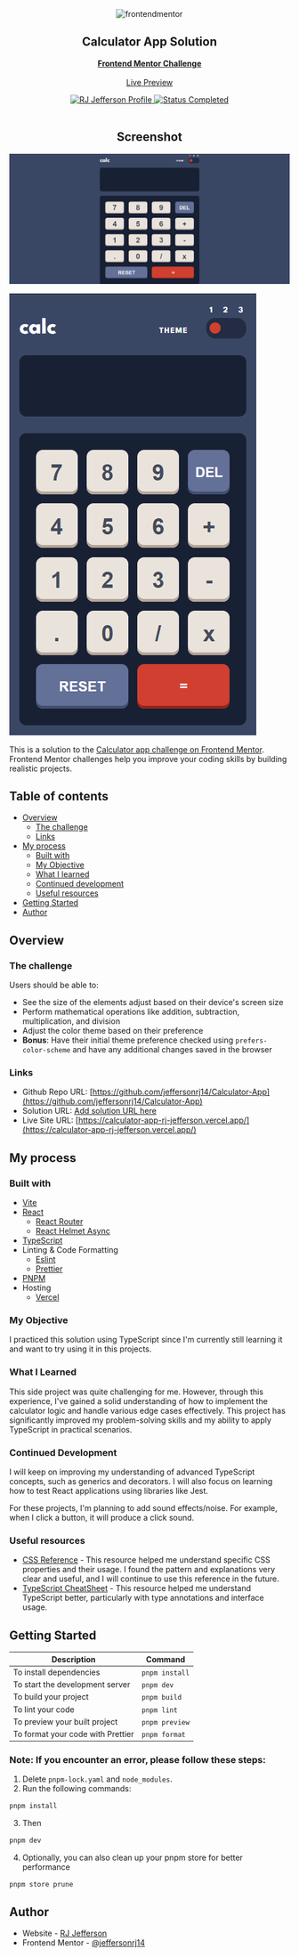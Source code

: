 <div id="top"></div>

<div align="center">

  <img src="https://www.frontendmentor.io/static/images/logo-mobile.svg" alt="frontendmentor" width="80">

  <h2 align="center">Calculator App Solution</h2>
  <p align="center">
    <a href="https://www.frontendmentor.io/challenges/calculator-app-9lteq5N29"><strong>Frontend Mentor Challenge</strong></a>
    <br />
    <br />
    <a href="https://calculator-app-rj-jefferson.vercel.app/">Live Preview</a>
  </p>
</div>

<div align="center">
  <!-- Profile -->
  <a href="https://www.frontendmentor.io/profile/jeffersonrj14">
    <img src="https://img.shields.io/badge/Profile-RJ%20Jefferson-1b7565?style=flat&logo=frontendmentor" alt="RJ Jefferson Profile">
  </a>
  <!-- Status -->
    <a href="#">
    <img src="https://img.shields.io/badge/Status-Completed-1b7565?style=flat" alt="Status Completed">
  </a>

</div>
<br />
<div align="center">

<h2>Screenshot</h2>

![Screenshot](./public/screenshot.png)

</div>

![Screenshot](./public/mobile.png)

This is a solution to the
[Calculator app challenge on Frontend Mentor](https://www.frontendmentor.io/challenges/calculator-app-9lteq5N29).
Frontend Mentor challenges help you improve your coding skills by building realistic projects.

## Table of contents

- [Overview](#overview)
  - [The challenge](#the-challenge)
  - [Links](#links)
- [My process](#my-process)
  - [Built with](#built-with)
  - [My Objective](#my-objective)
  - [What I learned](#what-i-learned)
  - [Continued development](#continued-development)
  - [Useful resources](#useful-resources)
- [Getting Started](#getting-started)
- [Author](#author)

## Overview

### The challenge

Users should be able to:

- See the size of the elements adjust based on their device's screen size
- Perform mathematical operations like addition, subtraction, multiplication, and division
- Adjust the color theme based on their preference
- **Bonus**: Have their initial theme preference checked using `prefers-color-scheme` and have any
  additional changes saved in the browser

### Links

- Github Repo URL:
  [https://github.com/jeffersonrj14/Calculator-App](https://github.com/jeffersonrj14/Calculator-App)
- Solution URL: [Add solution URL here](https://github.com/jeffersonrj14/Calculator-App)
- Live Site URL:
  [https://calculator-app-rj-jefferson.vercel.app/](https://calculator-app-rj-jefferson.vercel.app/)

## My process

### Built with

- [Vite](https://vitejs.dev/)
- [React](https://react.dev/)
  - [React Router](https://reactrouter.com/)
  - [React Helmet Async](https://www.npmjs.com/package/react-helmet-async)
- [TypeScript](https://www.typescriptlang.org/)
- Linting & Code Formatting
  - [Eslint](https://eslint.org/)
  - [Prettier](https://prettier.io/)
- [PNPM](https://pnpm.io/)
- Hosting
  - [Vercel](https://vercel.com/)

### My Objective

I practiced this solution using TypeScript since I'm currently still learning it and want to try
using it in this projects.

### What I Learned

This side project was quite challenging for me. However, through this experience, I've gained a solid understanding of how to implement the calculator logic and handle various edge cases effectively. This project has significantly improved my problem-solving skills and my ability to apply TypeScript in practical scenarios.

### Continued Development

I will keep on improving my understanding of advanced TypeScript concepts, such as generics and
decorators. I will also focus on learning how to test React applications using libraries like Jest.

For these projects, I'm planning to add sound effects/noise. For example, when I click a button, it
will produce a click sound.

### Useful resources

- [CSS Reference](https://www.w3schools.com/cssref/index.php) - This resource helped me understand
  specific CSS properties and their usage. I found the pattern and explanations very clear and
  useful, and I will continue to use this reference in the future.
- [TypeScript CheatSheet](https://www.typescriptlang.org/cheatsheets/) - This resource helped me
  understand TypeScript better, particularly with type annotations and interface usage.

## Getting Started

| Description                       | Command        |
| --------------------------------- | -------------- |
| To install dependencies           | `pnpm install` |
| To start the development server   | `pnpm dev`     |
| To build your project             | `pnpm build`   |
| To lint your code                 | `pnpm lint`    |
| To preview your built project     | `pnpm preview` |
| To format your code with Prettier | `pnpm format`  |

### Note: If you encounter an error, please follow these steps:

1. Delete `pnpm-lock.yaml` and `node_modules`.
2. Run the following commands:

```bash
pnpm install
```

3. Then

```bash
pnpm dev
```

4. Optionally, you can also clean up your pnpm store for better performance

```bash
pnpm store prune
```

## Author

- Website - [RJ Jefferson](https://links.jeffersonrj.com)
- Frontend Mentor - [@jeffersonrj14](https://www.frontendmentor.io/profile/jeffersonrj14)
